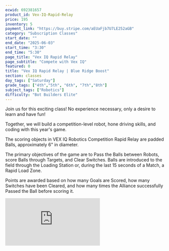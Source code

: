 ```yaml
---
ecwid: 692381657
product_id: Vex-IQ-Rapid-Relay
price: 195
inventory: 5
payment_link: "https://buy.stripe.com/aEUaFjb7U7LE252aGB"
category: "Subscription Classes"
start_date: ""
end_date: "2025-06-03"
start_time: "3:30"
end_time: "5:30"
page_title: "Vex IQ Rapid Relay"
page_subtitle: "Compete with Vex IQ"
featured: 0
title: "Vex IQ Rapid Relay | Blue Ridge Boost"
section: classes
day_tags: ["Saturday"]
grade_tags: ["4th","5th", "6th", "7th","8th"]
subject_tags: ["Robotics"]
difficulty: "Bot Builders Elite"
---
```

Join us for this exciting class! No experience necessary, only a desire to learn and have fun!

Together, we will build a competition-level robot, hone driving skills, and coding with this year's game.

The scoring objects in VEX IQ Robotics Competition Rapid Relay are padded Balls, approximately 6" in diameter.

The primary objectives of the game are to Pass the Balls between Robots, score Balls through Targets, and Clear Switches. Balls are introduced to the field through the Loading Station or, during the last 15 seconds of a Match, a Rapid Load Zone.

Points are awarded based on how many Goals are Scored, how many Switches have been Cleared, and how many times the Alliance successfully Passed the Ball before scoring it. 

<iframe src="https://www.youtube.com/watch?v=aa0B7kNHpg" frameborder="0" allowfullscreen=""></iframe>


